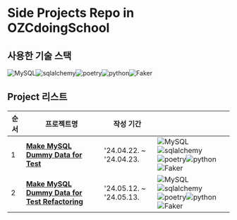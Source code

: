 # Side Projects Repo in OZCdoingSchool

## 사용한 기술 스택
![MySQL](https://img.shields.io/badge/mysql-4479A1.svg?style=for-the-badge&logo=mysql&logoColor=white)![sqlalchemy](https://img.shields.io/badge/sqlalchemy-D71F00?style=for-the-badge&logo=sqlalchemy&logoColor=white)![poetry](https://img.shields.io/badge/poetry-60A5FA?style=for-the-badge&logo=poetry&logoColor=white)![python](https://img.shields.io/badge/python-1D9FD7?style=for-the-badge&logo=python&logoColor=white)![Faker](https://img.shields.io/badge/Faker-3B66BC?style=for-the-badge&logo=&logoColor=white)

## Project 리스트
| 순서 | 프로젝트명 | 작성 기간  |  |
| --- | --- | --- |  --- |
| 1 | [**Make MySQL Dummy Data for Test**](https://github.com/JoonHoSeong/OZ_Backend_School_SideProject/tree/dev/dummyMaker_MYSQL) | '24.04.22. ~ '24.04.23. | ![MySQL](https://img.shields.io/badge/mysql-4479A1.svg?style=for-the-badge&logo=mysql&logoColor=white)![sqlalchemy](https://img.shields.io/badge/sqlalchemy-D71F00?style=for-the-badge&logo=sqlalchemy&logoColor=white)![poetry](https://img.shields.io/badge/poetry-60A5FA?style=for-the-badge&logo=poetry&logoColor=white)![python](https://img.shields.io/badge/python-1D9FD7?style=for-the-badge&logo=python&logoColor=white)![Faker](https://img.shields.io/badge/Faker-3B66BC?style=for-the-badge&logo=&logoColor=white)|
| 2 | [**Make MySQL Dummy Data for Test Refactoring**](https://github.com/JoonHoSeong/OZ_Backend_School_SideProject/tree/main/dummyMaker_MYSQL_Refactoring) | '24.05.12. ~ '24.05.13. | ![MySQL](https://img.shields.io/badge/mysql-4479A1.svg?style=for-the-badge&logo=mysql&logoColor=white)![sqlalchemy](https://img.shields.io/badge/sqlalchemy-D71F00?style=for-the-badge&logo=sqlalchemy&logoColor=white)![poetry](https://img.shields.io/badge/poetry-60A5FA?style=for-the-badge&logo=poetry&logoColor=white)![python](https://img.shields.io/badge/python-1D9FD7?style=for-the-badge&logo=python&logoColor=white)![Faker](https://img.shields.io/badge/Faker-3B66BC?style=for-the-badge&logo=&logoColor=white)|